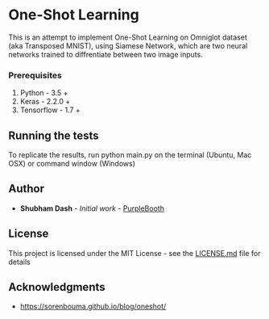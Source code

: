 # One-Shot Learning

This is an attempt to implement One-Shot Learning on Omniglot dataset (aka Transposed MNIST), using Siamese Network, which are two neural networks trained to diffrentiate between two image inputs.

### Prerequisites
1. Python - 3.5 +
2. Keras - 2.2.0 +
3. Tensorflow - 1.7 +


## Running the tests
To replicate the results, run python main.py on the terminal (Ubuntu, Mac OSX) or command window (Windows)


## Author

* **Shubham Dash** - *Initial work* - [PurpleBooth](https://github.com/PurpleBooth)

## License

This project is licensed under the MIT License - see the [LICENSE.md](LICENSE.md) file for details

## Acknowledgments

* https://sorenbouma.github.io/blog/oneshot/